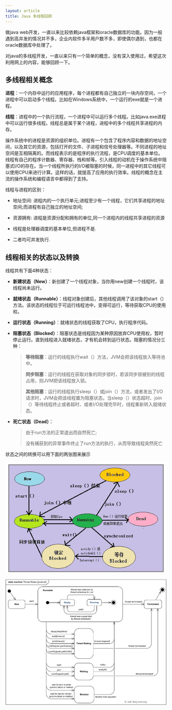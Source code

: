 ```yaml
---
layout: article
title: Java 多线程回顾
---
```


做java web开发，一直以来比较依赖java框架和oracle数据库的功能。因为一般遇到高并发的情况并不多，企业内软件多半用户数不多，即使偶尔遇到，也都在oracle数据库中处理了。

对java的多线程开发，一直以来只有一个简单的概念，没有深入使用过，希望这次利用网上的内容，能够回顾一下。

## 多线程相关概念 ##

**进程**：一个内存中运行的应用程序，每个进程都有自己独立的一块内存空间，一个进程中可以启动多个线程。比如在Windows系统中，一个运行的exe就是一个进程。

**线程**：进程中的一个执行流程，一个进程中可以运行多个线程。比如java.exe进程中可以运行很多线程。线程总是属于某个进程，进程中的多个线程共享进程的内存。

操作系统中的进程是资源的组织单位。进程有一个包含了程序内容和数据的地址空间，以及其它的资源，包括打开的文件、子进程和信号处理器等。不同进程的地址空间是互相隔离的。而线程表示的是程序的执行流程，是CPU调度的基本单位。线程有自己的程序计数器、寄存器、栈和帧等。引入线程的动机在于操作系统中阻塞式I/O的存在。当一个线程所执行的I/O被阻塞的时候，同一进程中的其它线程可以使用CPU来进行计算。这样的话，就提高了应用的执行效率。线程的概念在主流的操作系统和编程语言中都得到了支持。

线程与进程的区别：

- 地址空间: 进程内的一个执行单元;进程至少有一个线程，它们共享进程的地址空间;而进程有自己独立的地址空间;

- 资源拥有: 进程是资源分配和拥有的单位,同一个进程内的线程共享进程的资源

- 线程是处理器调度的基本单位,但进程不是.

- 二者均可并发执行. 

## 线程相关的状态以及转换 ##

线程共有下面4种状态：



- **新建状态（New）**：新创建了一个线程对象，当你用new创建一个线程时，该线程尚未运行。



- **就绪状态（Runnable）**：线程对象创建后，其他线程调用了该对象的start（）方法。该状态的线程位于可运行线程池中，变得可运行，等待获取CPU的使用权。



- **运行状态（Running）**：就绪状态的线程获取了CPU，执行程序代码。



- **阻塞状态（Blocked）**：阻塞状态是线程因为某种原因放弃CPU使用权，暂时停止运行。直到线程进入就绪状态，才有机会转到运行状态。阻塞的情况分三种：
	
	> **等待阻塞**：运行的线程执行wait（）方法，JVM会把该线程放入等待池中。
	> 
	> **同步阻塞**：运行的线程在获取对象的同步锁时，若该同步锁被别的线程占用，则JVM把该线程放入锁。
	> 
	> **其他阻塞**：运行的线程执行sleep（）或join（）方法，或者发出了I/O请求时，JVM会把该线程置为阻塞状态。当sleep（）状态超时、join（）等待线程终止或者超时、或者I/O处理完毕时，线程重新转入就绪状态。



- **死亡状态（Dead）**：
	> 由于run方法的正常退出而自然死亡;
	> 
	> 没有捕获到的异常事件终止了run方法的执行，从而导致线程突然死亡 

状态之间的转换可以用下面的两张图来展示

![thread color](/img/thread-color.jpg)

![thread detail](/img/thread-detail.png)